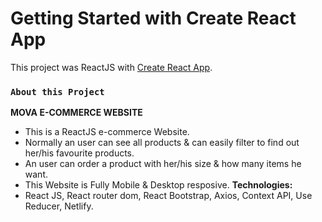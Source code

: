 # Getting Started with Create React App

This project was ReactJS with [Create React App](https://mova-ecommerce-website.netlify.app/).

### `About this Project`

**MOVA E-COMMERCE WEBSITE**

- This is a ReactJS e-commerce Website.
- Normally an user can see all products & can easily filter to find out her/his favourite products.
- An user can order a product with her/his size & how many items he want.
- This Website is Fully Mobile & Desktop resposive.
 **Technologies:**
- React JS, React router dom, React Bootstrap, Axios, Context API, Use Reducer, Netlify.
